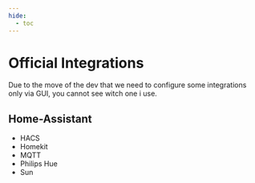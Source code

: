 ```yaml
---
hide:
  - toc
---
```

# Official Integrations
Due to the move of the dev that we need to configure some integrations only via GUI, you cannot see witch one i use.

## Home-Assistant
 * HACS
 * Homekit
 * MQTT
 * Philips Hue
 * Sun